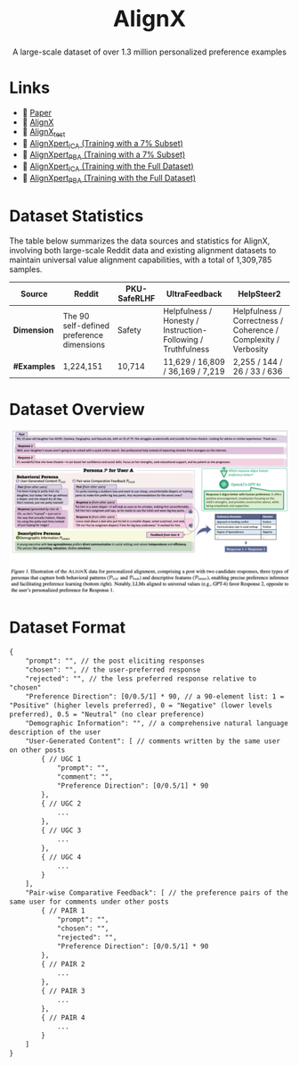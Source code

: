 <div align="center">
  <h1 style="font-size: 40px;">AlignX</h1>
  <p>A large-scale dataset of over 1.3 million personalized preference examples</p>
</div>

# Links

- 📜 [Paper]()
- 🤗 [AlignX]()
- 🤗 [AlignX<sub>test</sub>]()
- 🤗 [AlignXpert<sub>ICA</sub> (Training with a 7% Subset)]()
- 🤗 [AlignXpert<sub>PBA</sub> (Training with a 7% Subset)]()
- 🤗 [AlignXpert<sub>ICA</sub> (Training with the Full Dataset)]()
- 🤗 [AlignXpert<sub>PBA</sub> (Training with the Full Dataset)]()


# Dataset Statistics

The table below summarizes the data sources and statistics for AlignX, involving both large-scale Reddit data and existing alignment datasets to maintain universal value alignment capabilities, with a total of 1,309,785 samples.

| **Source** | **Reddit** | **PKU-SafeRLHF** | **UltraFeedback** | **HelpSteer2** |
|------------|------------|------------------|-------------------|----------------|
| **Dimension** | The 90 self-defined preference dimensions | Safety | Helpfulness / Honesty / Instruction-Following / Truthfulness | Helpfulness / Correctness / Coherence / Complexity / Verbosity |
| **#Examples** | 1,224,151 | 10,714 | 11,629 / 16,809 / 36,169 / 7,219 | 2,255 / 144 / 26 / 33 / 636 |


# Dataset Overview

<img src="figures/dataset_overview.png" width="1200px">

# Dataset Format

```jsonc
{
    "prompt": "", // the post eliciting responses
    "chosen": "", // the user-preferred response
    "rejected": "", // the less preferred response relative to "chosen"
    "Preference Direction": [0/0.5/1] * 90, // a 90-element list: 1 = "Positive" (higher levels preferred), 0 = "Negative" (lower levels preferred), 0.5 = "Neutral" (no clear preference)
    "Demographic Information": "", // a comprehensive natural language description of the user
    "User-Generated Content": [ // comments written by the same user on other posts
        { // UGC 1
            "prompt": "",
            "comment": "",
            "Preference Direction": [0/0.5/1] * 90
        },
        { // UGC 2
            ...
        },
        { // UGC 3
            ...
        },
        { // UGC 4
            ...
        }
    ],
    "Pair-wise Comparative Feedback": [ // the preference pairs of the same user for comments under other posts
        { // PAIR 1
            "prompt": "",
            "chosen": "",
            "rejected": "",
            "Preference Direction": [0/0.5/1] * 90
        },
        { // PAIR 2
            ...
        },
        { // PAIR 3
            ...
        },
        { // PAIR 4
            ...
        }
    ]
}
```
